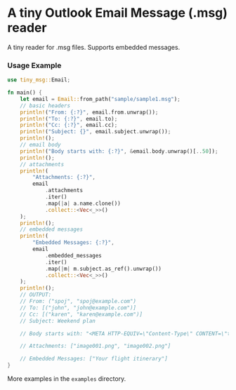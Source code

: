 A tiny Outlook Email Message (.msg) reader
=======================================

A tiny reader for .msg files. Supports embedded messages.

### Usage Example

```rust
use tiny_msg::Email;

fn main() {
    let email = Email::from_path("sample/sample1.msg");
    // basic headers
    println!("From: {:?}", email.from.unwrap());
    println!("To: {:?}", email.to);
    println!("Cc: {:?}", email.cc);
    println!("Subject: {}", email.subject.unwrap());
    println!();
    // email body
    println!("Body starts with: {:?}", &email.body.unwrap()[..50]);
    println!();
    // attachments
    println!(
        "Attachments: {:?}",
        email
            .attachments
            .iter()
            .map(|a| a.name.clone())
            .collect::<Vec<_>>()
    );
    println!();
    // embedded messages
    println!(
        "Embedded Messages: {:?}",
        email
            .embedded_messages
            .iter()
            .map(|m| m.subject.as_ref().unwrap())
            .collect::<Vec<_>>()
    );
    println!();
    // OUTPUT: 
    // From: ("spoj", "spoj@example.com")
    // To: [("john", "john@example.com")]
    // Cc: [("karen", "karen@example.com")]
    // Subject: Weekend plan

    // Body starts with: "<META HTTP-EQUIV=\"Content-Type\" CONTENT=\"text/html"

    // Attachments: ["image001.png", "image002.png"]

    // Embedded Messages: ["Your flight itinerary"]
}
```

More examples in the `examples` directory.
